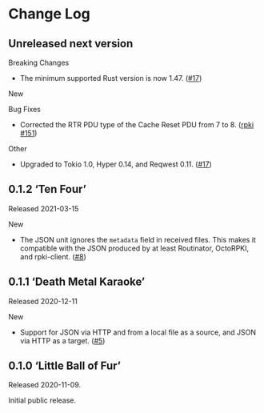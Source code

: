 # Change Log

## Unreleased next version

Breaking Changes

* The minimum supported Rust version is now 1.47. ([#17])

New

Bug Fixes

* Corrected the RTR PDU type of the Cache Reset PDU from 7 to 8.
  ([rpki #151])

[rpki #151]: https://github.com/NLnetLabs/rpki-rs/pull/151

Other

* Upgraded to Tokio 1.0, Hyper 0.14, and Reqwest 0.11. ([#17]) 

[#17]: https://github.com/NLnetLabs/rtrtr/pull/17


## 0.1.2 ‘Ten Four’

Released 2021-03-15

New

* The JSON unit ignores the `metadata` field in received files. This
  makes it compatible with the JSON produced by at least Routinator, OctoRPKI,
  and rpki-client. ([#8])


[#8]: https://github.com/NLnetLabs/rtrtr/pull/8


## 0.1.1 ‘Death Metal Karaoke’

Released 2020-12-11

New

* Support for JSON via HTTP and from a local file as a source, and JSON
  via HTTP as a target. ([#5])

[#5]: https://github.com/NLnetLabs/rtrtr/pull/5


## 0.1.0 ‘Little Ball of Fur’

Released 2020-11-09.

Initial public release.

